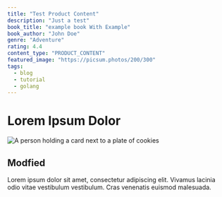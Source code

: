 ```yaml
---
title: "Test Product Content"
description: "Just a test"
book_title: "example book With Example"
book_author: "John Doe"
genre: "Adventure"
rating: 4.4
content_type: "PRODUCT_CONTENT"
featured_image: "https://picsum.photos/200/300"
tags:
  - blog
  - tutorial
  - golang
---
```


# Lorem Ipsum Dolor

![A person holding a card next to a plate of cookies](https://images.unsplash.com/photo-1600891964599-f61ba0e24092?ixlib=rb-4.0.3&ixid=M3w5fDB8MHxzZWFyY2h8MXx8Y29va2llc3xlbnwwfHwwfHx8MA%3D%3D&auto=format&fit=crop&w=1950&q=80)


## Modfied

Lorem ipsum dolor sit amet, consectetur adipiscing elit. Vivamus lacinia odio vitae vestibulum vestibulum. Cras venenatis euismod malesuada.
